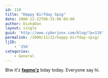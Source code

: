 ```yaml
---
id: 110
title: "Happy Birfday Spig"
date: 2000-12-22T08:35:00-04:00
author: DizkoDan
layout: single
guid: 'http://www.cyberjunx.com/blog/?p=110'
permalink: /2000/12/22/happy-birfday-spig/
ljID:
    - '256'
categories:
    - General
---
```


Btw it’z **[fagmo’z](http://spiggy.livejournal.com)** bday today. Everyone say hi.